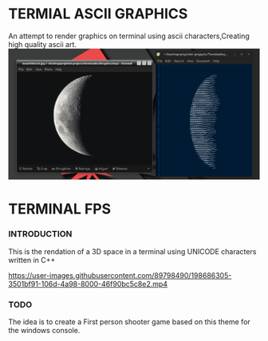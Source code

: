 


# TERMIAL ASCII GRAPHICS
An attempt to render graphics on terminal using ascii characters,Creating high quality ascii art.  
![test](tmp/moon450x510test.png)

# TERMINAL FPS

### INTRODUCTION
This is the rendation of a 3D space in a terminal using UNICODE characters written in C++

https://user-images.githubusercontent.com/89798490/198686305-3501bf91-106d-4a98-8000-46f90bc5c8e2.mp4

### TODO
The idea is to create a First person shooter game based on this theme for the windows console.

